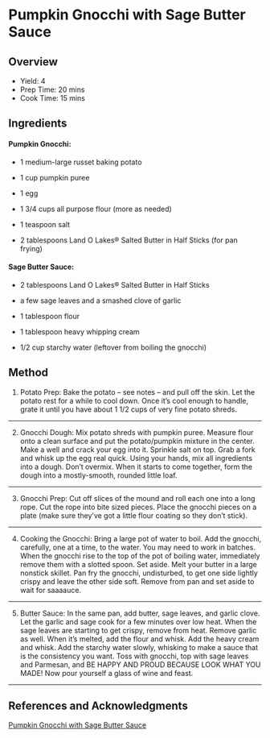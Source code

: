 # Pumpkin Gnocchi with Sage Butter Sauce

## Overview

- Yield: 4
- Prep Time: 20 mins
- Cook Time: 15 mins

## Ingredients

#### Pumpkin Gnocchi:

- 1 medium-large russet baking potato

- 1 cup pumpkin puree

- 1 egg

- 1 3/4 cups all purpose flour (more as needed)

- 1 teaspoon salt

- 2 tablespoons  Land O Lakes® Salted Butter in Half Sticks (for pan frying)

#### Sage Butter Sauce:

- 2 tablespoons  Land O Lakes® Salted Butter in Half Sticks

- a few sage leaves and a smashed clove of garlic

- 1 tablespoon flour

- 1 tablespoon heavy whipping cream

- 1/2 cup starchy water (leftover from boiling the gnocchi)

## Method

1. Potato Prep: Bake the potato – see notes – and pull off the skin. Let the potato rest for a while to cool down. Once it’s cool enough to handle, grate it until you have about 1 1/2 cups of very fine potato shreds.
---

2. Gnocchi Dough: Mix potato shreds with pumpkin puree. Measure flour onto a clean surface and put the potato/pumpkin mixture in the center. Make a well and crack your egg into it. Sprinkle salt on top. Grab a fork and whisk up the egg real quick. Using your hands, mix all ingredients into a dough. Don’t overmix. When it starts to come together, form the dough into a mostly-smooth, rounded little loaf.
---

3. Gnocchi Prep: Cut off slices of the mound and roll each one into a long rope. Cut the rope into bite sized pieces. Place the gnocchi pieces on a plate (make sure they’ve got a little flour coating so they don’t stick).
---

4. Cooking the Gnocchi: Bring a large pot of water to boil. Add the gnocchi, carefully, one at a time, to the water. You may need to work in batches. When the gnocchi rise to the top of the pot of boiling water, immediately remove them with a slotted spoon. Set aside. Melt your butter in a large nonstick skillet. Pan fry the gnocchi, undisturbed, to get one side lightly crispy and leave the other side soft. Remove from pan and set aside to wait for saaaauce.
---

5. Butter Sauce: In the same pan, add butter, sage leaves, and garlic clove. Let the garlic and sage cook for a few minutes over low heat. When the sage leaves are starting to get crispy, remove from heat. Remove garlic as well. When it’s melted, add the flour and whisk. Add the heavy cream and whisk. Add the starchy water slowly, whisking to make a sauce that is the consistency you want. Toss with gnocchi, top with sage leaves and Parmesan, and BE HAPPY AND PROUD BECAUSE LOOK WHAT YOU MADE! Now pour yourself a glass of wine and feast.
---

## References and Acknowledgments

[Pumpkin Gnocchi with Sage Butter Sauce](https://pinchofyum.com/pumpkin-gnocchi)
